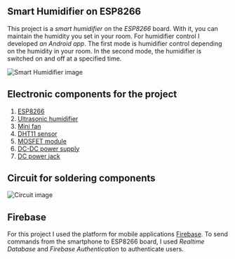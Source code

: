 ## Smart Humidifier on ESP8266

This project is a *smart humidifier* on the *ESP8266* board. With it, you can maintain the humidity you set in your room. For humidifier control I developed *an Android app*. The first mode is humidifier control depending on the humidity in your room. In the second mode, the humidifier is switched on and off at a specified time.

![Smart Humidifier image](https://github.com/IhorAntiukhov/Smart-Humidifier-ESP8266/blob/main/images/SmartHumidifier.jpg)

## Electronic components for the project
 1. [ESP8266](https://www.aliexpress.com/item/32659028315.html?spm=a2g0o.productlist.main.3.480f1ef7zurTFv&algo_pvid=34f3e613-b523-42d1-8703-0add29a82aa7&aem_p4p_detail=202301071147041564900586528850000200932&algo_exp_id=34f3e613-b523-42d1-8703-0add29a82aa7-1&pdp_ext_f=%7B%22sku_id%22%3A%2212000021465182798%22%7D&pdp_npi=2%40dis%21UAH%2177.6%2162.15%21%21%213.39%21%21%402116208816731208243052453d06b7%2112000021465182798%21sea&curPageLogUid=hYiycrYxb6UM&ad_pvid=202301071147041564900586528850000200932_2&ad_pvid=202301071147041564900586528850000200932_2)
 2. [Ultrasonic humidifier](https://www.aliexpress.com/item/1005003776027743.html?spm=a2g0o.productlist.main.15.3c96764a90yqOu&algo_pvid=c113f979-5079-487d-bb93-8421bfbbac66&aem_p4p_detail=202301071156471413279989685000000220190&algo_exp_id=c113f979-5079-487d-bb93-8421bfbbac66-7&pdp_ext_f=%7B%22sku_id%22%3A%2212000027125086208%22%7D&pdp_npi=2%40dis%21UAH%21197.01%21177.42%21%21%21168.76%21%21%4021208e3a16731214070778340d06fd%2112000027125086208%21sea&curPageLogUid=39L9AktMllgP&ad_pvid=202301071156471413279989685000000220190_8&ad_pvid=202301071156471413279989685000000220190_8)
 3. [Mini fan](https://www.aliexpress.com/item/1005002468157849.html?spm=a2g0o.productlist.main.45.72f557a9vmKPad&algo_pvid=e7b6c66d-2464-43e8-be15-e0c0a6a44019&aem_p4p_detail=202301071243035478266966277440000273345&algo_exp_id=e7b6c66d-2464-43e8-be15-e0c0a6a44019-22&pdp_ext_f=%7B%22sku_id%22%3A%2212000020763034517%22%7D&pdp_npi=2%40dis%21UAH%2136.92%2132.39%21%21%21%21%21%4021208e3016731241834783228d072b%2112000020763034517%21sea&curPageLogUid=rSXg7gHKCy58&ad_pvid=202301071243035478266966277440000273345_23&ad_pvid=202301071243035478266966277440000273345_23)
 4. [DHT11 sensor](https://www.aliexpress.com/item/4001253056515.html?spm=a2g0o.productlist.main.1.256b14d3DLh1KX&algo_pvid=e3ac3fa5-eea1-4947-b571-f4eb54f6b998&aem_p4p_detail=202301071154422327448316845510002356272&algo_exp_id=e3ac3fa5-eea1-4947-b571-f4eb54f6b998-0&pdp_ext_f=%7B%22sku_id%22%3A%2210000015478799483%22%7D&pdp_npi=2%40dis%21UAH%2164.79%2158.39%21%21%2112.05%21%21%4021208ea816731212821947362d06c5%2110000015478799483%21sea&curPageLogUid=OpnzhdLDB3JN&ad_pvid=202301071154422327448316845510002356272_1&ad_pvid=202301071154422327448316845510002356272_1)
 5. [MOSFET module](https://www.aliexpress.com/item/1005002813310282.html?spm=a2g0o.productlist.main.71.6fc17259pQqboV&algo_pvid=e18fcf2c-268e-4800-b1fd-025ca2310cda&aem_p4p_detail=202301071200132251832384818240008562022&algo_exp_id=e18fcf2c-268e-4800-b1fd-025ca2310cda-35&pdp_ext_f=%7B%22sku_id%22%3A%2212000022314760685%22%7D&pdp_npi=2%40dis%21UAH%2120.72%2120.72%21%21%21%21%21%402145279016731216132456089d06d7%2112000022314760685%21sea&curPageLogUid=EclygA5IATKx&ad_pvid=202301071200132251832384818240008562022_36&ad_pvid=202301071200132251832384818240008562022_36)
 6. [DC-DC power supply](https://www.aliexpress.com/item/1005003994870589.html?spm=a2g0o.productlist.main.35.4bab51a6Aph3V7&algo_pvid=fb54ab96-f491-4922-a025-0b4a07199e64&aem_p4p_detail=202301071202069174753216870000008448794&algo_exp_id=fb54ab96-f491-4922-a025-0b4a07199e64-17&pdp_ext_f=%7B%22sku_id%22%3A%2212000027679086903%22%7D&pdp_npi=2%40dis%21UAH%2134.28%2134.28%21%21%21%21%21%402100b88516731217266178037d06fd%2112000027679086903%21sea&curPageLogUid=jlwXEk7s2QOr&ad_pvid=202301071202069174753216870000008448794_18&ad_pvid=202301071202069174753216870000008448794_18)
 7. [DC power jack](https://www.aliexpress.com/item/1005003515013042.html?spm=a2g0o.productlist.main.1.45275106mYidxT&algo_pvid=dd30664a-aa49-4139-a902-e8ef3679fcfe&aem_p4p_detail=202301071207111881116460154260008875600&algo_exp_id=dd30664a-aa49-4139-a902-e8ef3679fcfe-0&pdp_ext_f=%7B%22sku_id%22%3A%2212000026149033688%22%7D&pdp_npi=2%40dis%21UAH%2150.1%2139.55%21%21%21%21%21%402100b76616731220314654949d06ba%2112000026149033688%21sea&curPageLogUid=QlG6KIQAcnV6&ad_pvid=202301071207111881116460154260008875600_1&ad_pvid=202301071207111881116460154260008875600_1)

 ## Circuit for soldering components

 ![Circuit image](https://github.com/IhorAntiukhov/Smart-Humidifier-ESP8266/blob/main/images/Circuit.jpg)

 ## Firebase

 For this project I used the platform for mobile applications [Firebase](https://firebase.google.com/). To send commands from the smartphone to ESP8266 board, I used *Realtime Database* and *Firebase Authentication* to authenticate users.
